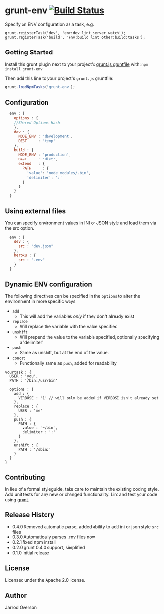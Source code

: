 # grunt-env [![Build Status](https://secure.travis-ci.org/jsoverson/grunt-env.png?branch=master)](http://travis-ci.org/onehealth/grunt-env)

Specify an ENV configuration as a task, e.g.

```
grunt.registerTask('dev', 'env:dev lint server watch');
grunt.registerTask('build', 'env:build lint other:build:tasks');
```

## Getting Started
Install this grunt plugin next to your project's [grunt.js gruntfile][getting_started] with: `npm install grunt-env`

Then add this line to your project's `grunt.js` gruntfile:

```javascript
grunt.loadNpmTasks('grunt-env');
```

[grunt]: http://gruntjs.com/
[getting_started]: https://github.com/gruntjs/grunt/blob/master/docs/getting_started.md

## Configuration

```js
  env : {
    options : {
 	//Shared Options Hash
    },
    dev : {
      NODE_ENV : 'development',
      DEST     : 'temp'
    },
    build : {
      NODE_ENV : 'production',
      DEST     : 'dist',
      extend   : {
        PATH     : {
          'value': 'node_modules/.bin',
          'delimiter': ':'
        }
      }
    }
  }
```
## Using external files

You can specify environment values in INI or JSON style and load them via the src option.

```js
  env : {
    dev : {
      src : "dev.json"
    },
    heroku : {
      src : ".env"
    }
  }
```

## Dynamic ENV configuration

The following directives can be specified in the `options` to alter the environment in more specific ways

- `add`
  - This will add the variables *only* if they don't already exist
- `replace`
  - Will replace the variable with the value specified
- `unshift`
  - Will prepend the value to the variable specified, optionally specifying a 'delimiter'
- `push`
  - Same as unshift, but at the end of the value.
- `concat`
  - Functionally same as `push`, added for readability

```
yourtask : {
  USER : 'you',
  PATH : '/bin:/usr/bin'

  options : {
    add : {
      VERBOSE : '1' // will only be added if VERBOSE isn't already set
    },
    replace : {
      USER : 'me'
    },
    push : {
      PATH : {
        value : '~/bin',
        delimiter : ':'
      }
    },
    unshift : {
      PATH : '/sbin:'
    }
  }
}
```

## Contributing
In lieu of a formal styleguide, take care to maintain the existing coding style. Add unit tests for any new or changed functionality. Lint and test your code using [grunt][grunt].

## Release History

- 0.4.0 Removed automatic parse, added ability to add ini or json style `src` files
- 0.3.0 Automatically parses .env files now 
- 0.2.1 fixed npm install
- 0.2.0 grunt 0.4.0 support, simplified
- 0.1.0 Initial release

## License

Licensed under the Apache 2.0 license.

## Author

Jarrod Overson
